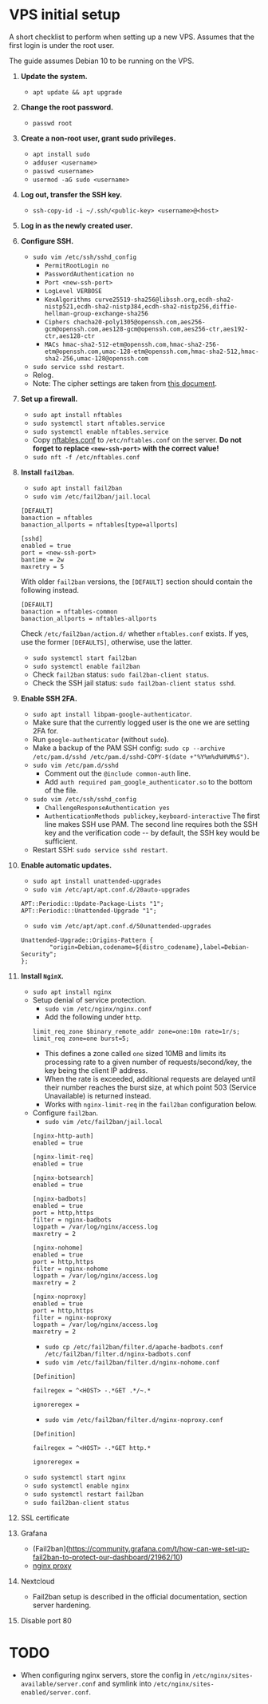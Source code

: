 # VPS initial setup
A short checklist to perform when setting up a new VPS. Assumes that the first login is under the root user.

The guide assumes Debian 10 to be running on the VPS.

1. **Update the system.**
    * `apt update && apt upgrade`
2. **Change the root password.**
    * `passwd root`
3. **Create a non-root user, grant sudo privileges.**
    * `apt install sudo`
    * `adduser <username>`
    * `passwd <username>`
    * `usermod -aG sudo <username>`
4. **Log out, transfer the SSH key.**
    * `ssh-copy-id -i ~/.ssh/<public-key> <username>@<host>`
5. **Log in as the newly created user.**
6. **Configure SSH.**
    * `sudo vim /etc/ssh/sshd_config`
        * `PermitRootLogin no`
        * `PasswordAuthentication no`
        * `Port <new-ssh-port>`
        * `LogLevel VERBOSE`
        * `KexAlgorithms curve25519-sha256@libssh.org,ecdh-sha2-nistp521,ecdh-sha2-nistp384,ecdh-sha2-nistp256,diffie-hellman-group-exchange-sha256`
        * `Ciphers chacha20-poly1305@openssh.com,aes256-gcm@openssh.com,aes128-gcm@openssh.com,aes256-ctr,aes192-ctr,aes128-ctr`
        * `MACs hmac-sha2-512-etm@openssh.com,hmac-sha2-256-etm@openssh.com,umac-128-etm@openssh.com,hmac-sha2-512,hmac-sha2-256,umac-128@openssh.com`
    * `sudo service sshd restart`.
    * Relog.
    * Note: The cipher settings are taken from [this document](https://infosec.mozilla.org/guidelines/openssh#Modern_.28OpenSSH_6.7.2B.29).
7. **Set up a firewall.**
    * `sudo apt install nftables`
    * `sudo systemctl start nftables.service`
    * `sudo systemctl enable nftables.service`
    * Copy [nftables.conf](nftables.conf) to `/etc/nftables.conf` on the server. **Do not forget to replace `<new-ssh-port>` with the correct value!**
    * `sudo nft -f /etc/nftables.conf`
8. **Install `fail2ban`.**
    * `sudo apt install fail2ban`
    * `sudo vim /etc/fail2ban/jail.local`
    ```
    [DEFAULT]
    banaction = nftables
    banaction_allports = nftables[type=allports]

    [sshd]
    enabled = true
    port = <new-ssh-port>
    bantime = 2w
    maxretry = 5
    ```
    With older `fail2ban` versions, the `[DEFAULT]` section should contain the following instead.
    ```
    [DEFAULT]
    banaction = nftables-common
    banaction_allports = nftables-allports
    ```
    Check `/etc/fail2ban/action.d/` whether `nftables.conf` exists. If yes, use the former `[DEFAULTS]`, otherwise, use the latter.
    * `sudo systemctl start fail2ban`
    * `sudo systemctl enable fail2ban`
    * Check `fail2ban` status: `sudo fail2ban-client status`.
    * Check the SSH jail status: `sudo fail2ban-client status sshd`.
9. **Enable SSH 2FA.**
    * `sudo apt install libpam-google-authenticator`.
    * Make sure that the currently logged user is the one we are setting 2FA for.
    * Run `google-authenticator` (without `sudo`).
    * Make a backup of the PAM SSH config: `sudo cp --archive /etc/pam.d/sshd /etc/pam.d/sshd-COPY-$(date +"%Y%m%d%H%M%S")`.
    * `sudo vim /etc/pam.d/sshd`
        * Comment out the `@include common-auth` line.
        * Add `auth required pam_google_authenticator.so` to the bottom of the file.
    * `sudo vim /etc/ssh/sshd_config`
        * `ChallengeResponseAuthentication yes`
        * `AuthenticationMethods publickey,keyboard-interactive`
        The first line makes SSH use PAM. The second line requires both the SSH key and the verification code -- by default, the SSH key would be sufficient.
    * Restart SSH: `sudo service sshd restart`.
10. **Enable automatic updates.**
    * `sudo apt install unattended-upgrades`
    * `sudo vim /etc/apt/apt.conf.d/20auto-upgrades`
    ```
    APT::Periodic::Update-Package-Lists "1";
    APT::Periodic::Unattended-Upgrade "1";
    ```
    * `sudo vim /etc/apt/apt.conf.d/50unattended-upgrades`
    ```
    Unattended-Upgrade::Origins-Pattern {
            "origin=Debian,codename=${distro_codename},label=Debian-Security";
    };
    ```
11. **Install `NginX`.**
    * `sudo apt install nginx`
    * Setup denial of service protection.
        * `sudo vim /etc/nginx/nginx.conf`
        * Add the following under `http`.
        ```
        limit_req_zone $binary_remote_addr zone=one:10m rate=1r/s;
        limit_req zone=one burst=5;
        ```
        * This defines a zone called `one` sized 10MB and limits its processing rate to a given number of requests/second/key, the key being the client IP address.
        * When the rate is exceeded, additional requests are delayed until their number reaches the burst size, at which point 503 (Service Unavailable) is returned instead.
        * Works with `nginx-limit-req` in the `fail2ban` configuration below.
    * Configure `fail2ban`.
        * `sudo vim /etc/fail2ban/jail.local`
        ```
        [nginx-http-auth]
        enabled = true

        [nginx-limit-req]
        enabled = true

        [nginx-botsearch]
        enabled = true

        [nginx-badbots]
        enabled = true
        port = http,https
        filter = nginx-badbots
        logpath = /var/log/nginx/access.log
        maxretry = 2

        [nginx-nohome]
        enabled = true
        port = http,https
        filter = nginx-nohome
        logpath = /var/log/nginx/access.log
        maxretry = 2

        [nginx-noproxy]
        enabled = true
        port = http,https
        filter = nginx-noproxy
        logpath = /var/log/nginx/access.log
        maxretry = 2
        ```
        * `sudo cp /etc/fail2ban/filter.d/apache-badbots.conf /etc/fail2ban/filter.d/nginx-badbots.conf`
        * `sudo vim /etc/fail2ban/filter.d/nginx-nohome.conf`
        ```
        [Definition]

        failregex = ^<HOST> -.*GET .*/~.*

        ignoreregex =
        ```
        * `sudo vim /etc/fail2ban/filter.d/nginx-noproxy.conf`
        ```
        [Definition]

        failregex = ^<HOST> -.*GET http.*

        ignoreregex =
        ```
    * `sudo systemctl start nginx`
    * `sudo systemctl enable nginx`
    * `sudo systemctl restart fail2ban`
    * `sudo fail2ban-client status`

12. SSL certificate
13. Grafana
    * (Fail2ban](https://community.grafana.com/t/how-can-we-set-up-fail2ban-to-protect-our-dashboard/21962/10)
    * [nginx proxy](https://serverfault.com/questions/684709/how-to-proxy-grafana-with-nginx)
14. Nextcloud
    * Fail2ban setup is described in the official documentation, section server hardening.
15. Disable port 80

# TODO
* When configuring nginx servers, store the config in `/etc/nginx/sites-available/server.conf` and symlink into `/etc/nginx/sites-enabled/server.conf`.
